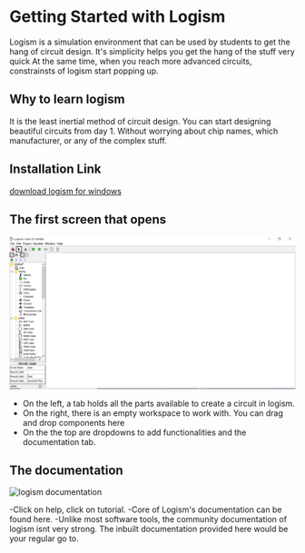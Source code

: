 # Getting Started with Logism 

Logism is a simulation environment that can be used by students to get the hang of circuit design. 
It's simplicity helps you get the hang of the stuff very quick
At the same time, when you reach more advanced circuits, constrainsts of logism start popping up.

## Why to learn logism

It is the least inertial method of circuit design. You can start designing beautiful circuits from day 1. Without worrying about chip names, which manufacturer, or any of the complex stuff. 

## Installation Link

[download logism for windows](https://sourceforge.net/projects/circuit/)

## The first screen that opens

![empty logism screen](https://github.com/ninja3011/logismtutorial/blob/gh-pages/ltut1.PNG)

- On the left, a tab holds all the parts available to create a circuit in logism.
- On the right, there is an empty workspace to work with. You can drag and drop components here
- On the the top are dropdowns to add functionalities and the documentation tab.

## The documentation 

![logism documentation]()

-Click on help, click on tutorial.
-Core of Logism's documentation can be found here.
-Unlike most software tools, the community documentation of logism isnt very strong. The inbuilt documentation provided here would be your regular go to.

